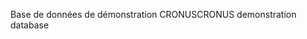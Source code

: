 <span data-ttu-id="7bfa1-101">Base de données de démonstration CRONUS</span><span class="sxs-lookup"><span data-stu-id="7bfa1-101">CRONUS demonstration database</span></span>